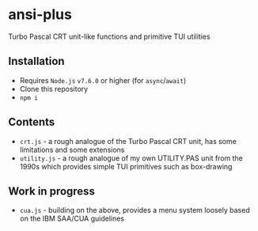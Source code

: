 # ansi-plus

Turbo Pascal CRT unit-like functions and primitive TUI utilities

## Installation

* Requires `Node.js` `v7.6.0` or higher (for `async`/`await`)
* Clone this repository
* `npm i`

## Contents

* `crt.js` - a rough analogue of the Turbo Pascal CRT unit, has some limitations and some extensions
* `utility.js` - a rough analogue of my own UTILITY.PAS unit from the 1990s which provides simple TUI primitives such as box-drawing

## Work in progress

* `cua.js` - building on the above, provides a menu system loosely based on the IBM SAA/CUA guidelines
